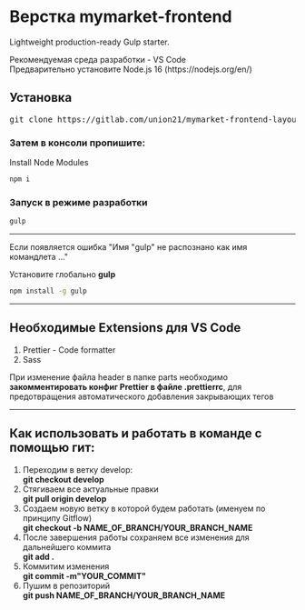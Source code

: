 <h1>Верстка mymarket-frontend</h1>
<p>Lightweight production-ready Gulp starter.</p>

<p>Рекомендуемая среда разработки - VS Code <br> Предварительно установите Node.js 16 (https://nodejs.org/en/)</p>

## Установка

<pre>git clone https://gitlab.com/union21/mymarket-frontend-layout</pre>

### Затем в консоли пропишите:

Install Node Modules

```bash
npm i
```

### Запуск в режиме разработки

```bash
gulp
```

---

Если появляется ошибка "Имя "gulp" не распознано как имя командлета ..."

Установите глобально <strong>gulp</strong>

```bash
npm install -g gulp
```

---

## Необходимые Extensions для VS Code

<ol>
	<li>Prettier - Code formatter</li>
	<li>Sass</li>
</ol>

<p>При изменение файла header в папке parts необходимо <strong>закомментировать конфиг Prettier в файле .prettierrc</strong>, для предотвращения автоматического добавления закрывающих тегов</p>

---

## Как использовать и работать в команде с помощью гит:

<ol>
	<li>Переходим в ветку develop: <br> <strong>git checkout develop</strong></li>
	<li>Стягиваем все актуальные правки <br> <strong>git pull origin develop</strong></li>
	<li>Создаем новую ветку в которой будем работать (именуем по принципу Gitflow) <br> <strong>git checkout -b NAME_OF_BRANCH/YOUR_BRANCH_NAME</strong></li>
    <li>После завершения работы сохраняем все изменения для дальнейшего коммита <br> <strong>git add .</strong></li>
    <li>Коммитим изменения <br> <strong>git commit -m"YOUR_COMMIT"</strong></li>
    <li>Пушим в репозиторий <br> <strong>git push NAME_OF_BRANCH/YOUR_BRANCH_NAME</strong></li>
</ol>

